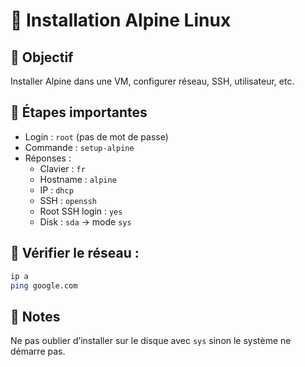 # 🧊 Installation Alpine Linux

## 📌 Objectif
Installer Alpine dans une VM, configurer réseau, SSH, utilisateur, etc.

## 🚀 Étapes importantes
- Login : `root` (pas de mot de passe)
- Commande : `setup-alpine`
- Réponses :
  - Clavier : `fr`
  - Hostname : `alpine`
  - IP : `dhcp`
  - SSH : `openssh`
  - Root SSH login : `yes`
  - Disk : `sda` → mode `sys`

## 🔧 Vérifier le réseau :
```bash
ip a
ping google.com
```

## 📝 Notes
Ne pas oublier d’installer sur le disque avec `sys` sinon le système ne démarre pas.
